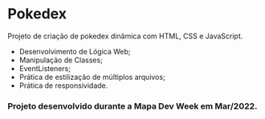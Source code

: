 # Pokedex


 Projeto de criação de pokedex dinâmica com HTML, CSS e JavaScript.
 
 - Desenvolvimento de Lógica Web;
 - Manipulação de Classes;
 - EventListeners;
 - Prática de estilização de múltiplos arquivos;
 - Prática de responsividade.

### Projeto desenvolvido durante a Mapa Dev Week em Mar/2022.
